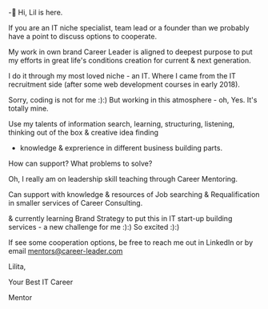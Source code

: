 -👋 Hi, Lil is here.

If you are an IT niche specialist, team lead or a founder than we probably have a point to discuss options to cooperate. 

My work in own brand Career Leader is aligned to deepest purpose to put my efforts in great life's conditions creation for current & next generation.

I do it through my most loved niche - an IT. Where I came from the IT recruitment side (after some web development courses in early 2018). 

Sorry, coding is not for me :):) But working in this atmosphere - oh, Yes. It's totally mine.

Use my talents of information search, learning, structuring, listening, thinking out of the box & creative idea finding 

+ knowledge & exprerience in different business building parts.

How can support? What problems to solve?

Oh, I really am on leadership skill teaching through Career Mentoring.

Can support with knowledge & resources of Job searching & Requalification in smaller services of Career Consulting.

& currently learning Brand Strategy to put this in IT start-up building services - a new challenge for me :):)
So excited :):)

If see some cooperation options, be free to reach me out in LinkedIn or by email mentors@career-leader.com

Lilita, 

Your Best IT Career 

Mentor 
